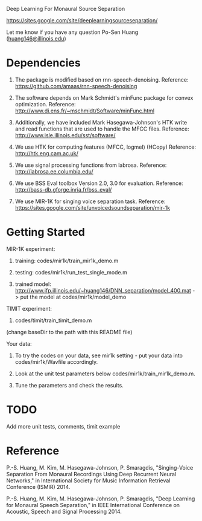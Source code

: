 Deep Learning For Monaural Source Separation

https://sites.google.com/site/deeplearningsourceseparation/

Let me know if you have any question
Po-Sen Huang (huang146@illinois.edu)

Dependencies
====================
1. The package is modified based on rnn-speech-denoising.
Reference: https://github.com/amaas/rnn-speech-denoising

2. The software depends on Mark Schmidt's minFunc package for convex optimization.
Reference: http://www.di.ens.fr/~mschmidt/Software/minFunc.html

3. Additionally, we have included Mark Hasegawa-Johnson's HTK write and read functions
that are used to handle the MFCC files.
Reference: http://www.isle.illinois.edu/sst/software/

4. We use HTK for computing features (MFCC, logmel) (HCopy)
Reference: http://htk.eng.cam.ac.uk/

5. We use signal processing functions from labrosa.
Reference: http://labrosa.ee.columbia.edu/

6. We use BSS Eval toolbox Version 2.0, 3.0 for evaluation.
Reference: http://bass-db.gforge.inria.fr/bss_eval/

7. We use MIR-1K for singing voice separation task.
Reference: https://sites.google.com/site/unvoicedsoundseparation/mir-1k


Getting Started
====================
MIR-1K experiment:

1. training: codes/mir1k/train_mir1k_demo.m
 
2. testing: codes/mir1k/run_test_single_mode.m

3. trained model: 
http://www.ifp.illinois.edu/~huang146/DNN_separation/model_400.mat
-> put the model at codes/mir1k/model_demo

TIMIT experiment:

1. codes/timit/train_timit_demo.m

(change baseDir to the path with this README file)


Your data:

1. To try the codes on your data, see mir1k setting - put your data into codes/mir1k/Wavfile accordingly.
 
2. Look at the unit test parameters below codes/mir1k/train_mir1k_demo.m. 

3. Tune the parameters and check the results.
 

TODO
====================
Add more unit tests, comments, timit example



Reference
====================
P.-S. Huang, M. Kim, M. Hasegawa-Johnson, P. Smaragdis, "Singing-Voice Separation From Monaural Recordings Using Deep Recurrent Neural Networks," in International Society for Music Information Retrieval Conference (ISMIR) 2014.

P.-S. Huang, M. Kim, M. Hasegawa-Johnson, P. Smaragdis, "Deep Learning for Monaural Speech Separation," in IEEE International Conference on Acoustic, Speech and Signal Processing 2014.
